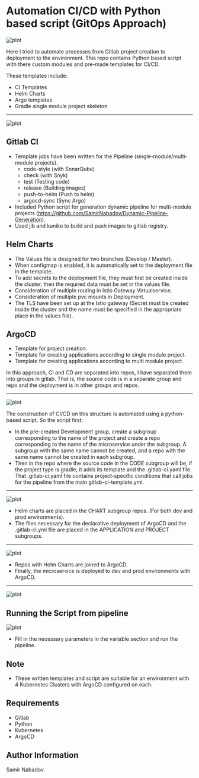 __Automation CI/CD with Python based script (GitOps Approach)__
================================

![plot](./images/gitlab_argo.png)

Here I tried to automate processes from Gitlab project creation to deployment to the environment. This repo contains Python based script with there custom modules and pre-made templates for CI/CD.

These templates include:
* CI Templates
* Helm Charts
* Argo templates
* Gradle single module project skeleton

-------------------------------------------
![plot](./images/cicd-template.png)


Gitlab CI
------------
* Template jobs have been written for the Pipeline (single-module/multi-module projects).
    - code-style (with SonarQube)
    - check (with Snyk)
    - test (Testing code)
    - release (Building images)
    - push-to-helm (Push to helm)
    - argocd-sync (Sync Argo)
* Included Python script for generation dynamic pipeline for multi-module projects (https://github.com/SamirNabadov/Dynamic-Pipeline-Generation).
* Used jib and kaniko to build and push images to gitlab registry.

Helm Charts
------------
* The Values file is designed for two branches (Develop / Master).
* When configmap is enabled, it is automatically set to the deployment file in the template.
* To add secrets to the deployment file, they must first be created inside the cluster, then the required data must be set in the values file.
* Consideration of multiple routing in Istio Gateway Virtualservice.
* Consideration of multiple pvc mounts in Deployment.
* The TLS have been set up at the Istio gateway (Secret must be created inside the cluster and the name must be specified in the appropriate place in the values file).

ArgoCD
------------
* Template for project creation.
* Template for creating applications according to single module project.
* Template for creating applications according to multi module project.

In this approach, CI and CD are separated into repos, I have separated them into groups in gitlab. That is, the source code is in a separate group and repo and the deployment is in other groups and repos.

-------------------------------------------
![plot](./images/cicd-repo-structure.png)


The construction of CI/CD on this structure is automated using a python-based script. So the script first:
* In the pre-created Development group, create a subgroup corresponding to the name of the project and create a repo corresponding to the name of the microservice under the subgroup. A subgroup with the same name cannot be created, and a repo with the same name cannot be created in each subgroup.
* Then in the repo where the source code in the CODE subgroup will be, if the project type is gradle, it adds its template and the .gitlab-ci.yaml file. That .gitlab-ci.yaml file contains project-specific conditions that call jobs for the pipeline from the main gitlab-ci-template.yml.

-------------------------------------------
![plot](./images/pipeline_in_source_code.png)


* Helm charts are placed in the CHART subgroup repos. (For both dev and prod environments).
* The files necessary for the declarative deployment of ArgoCD and the .gitlab-ci.yml file are placed in the APPLICATION and PROJECT subgroups.

-------------------------------------------
![plot](./images/application_pipeline.png)

* Repos with Helm Charts are joined to ArgoCD.
* Finally, the microservice is deployed to dev and prod environments with ArgoCD.

-------------------------------------------
![plot](./images/argocd_application.png)


Running the Script from pipeline
------------
![plot](./images/run_pipeline.png)


* Fill in the necessary parameters in the variable section and run the pipeline.

__Note__
------------
* These written templates and script are suitable for an environment with 4 Kubernetes Clusters with ArgoCD configured on each.

__Requirements__
------------
* Gitlab
* Python
* Kubernetes
* ArgoCD

__Author Information__
------------------

Samir Nabadov
